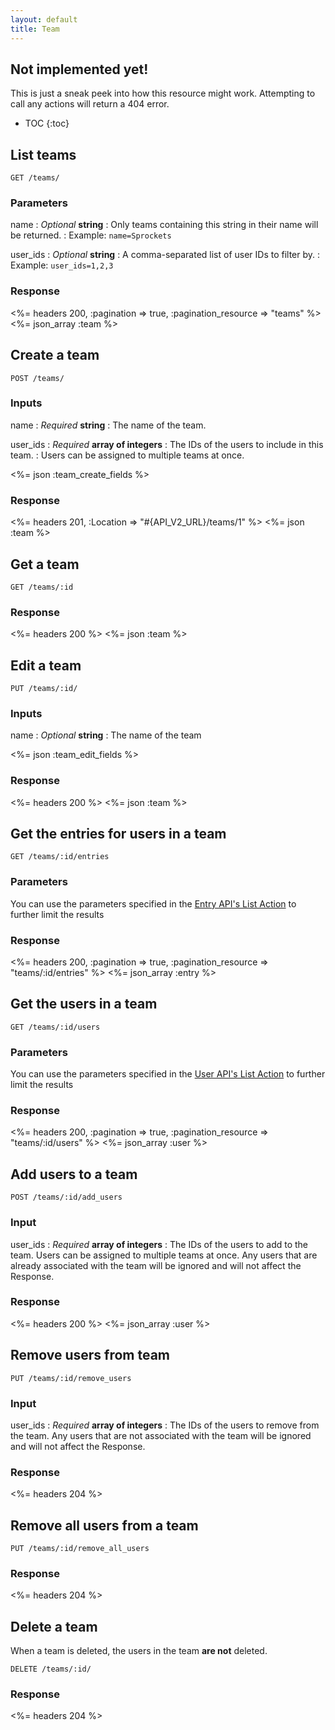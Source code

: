 ```yaml
---
layout: default
title: Team
---
```


<div class="note warning sticky">
   <h2>Not implemented yet!</h2>
   <p>This is just a sneak peek into how this resource might work. Attempting to call any actions will return a 404 error.</p>
 </div>

* TOC
{:toc}

## List teams

~~~
GET /teams/
~~~

### Parameters

name
: *Optional* **string**
: Only teams containing this string in their name will be returned.
: Example: `name=Sprockets`

user_ids
: *Optional* **string**
: A comma-separated list of user IDs to filter by.
: Example: `user_ids=1,2,3`

### Response

<%= headers 200, :pagination => true, :pagination_resource => "teams" %>
<%= json_array :team %>


## Create a team

~~~
POST /teams/
~~~

### Inputs

name
: *Required* **string**
: The name of the team.

user_ids
: *Required* **array of integers**
: The IDs of the users to include in this team.
: Users can be assigned to multiple teams at once.

<%= json :team_create_fields %>

### Response

<%= headers 201, :Location => "#{API_V2_URL}/teams/1"  %>
<%= json :team %>

## Get a team

~~~
GET /teams/:id
~~~

### Response

<%= headers 200 %>
<%= json :team %>

## Edit a team

~~~
PUT /teams/:id/
~~~

### Inputs

name
: *Optional* **string**
: The name of the team

<%= json :team_edit_fields %>

### Response

<%= headers 200 %>
<%= json :team %>

## Get the entries for users in a team

~~~
GET /teams/:id/entries
~~~

### Parameters

You can use the parameters specified in the [Entry API's List Action](/v2/entries/index.html#list) to further limit the results

### Response

<%= headers 200, :pagination => true, :pagination_resource => "teams/:id/entries" %>
<%= json_array :entry %>

## Get the users in a team

~~~
GET /teams/:id/users
~~~

### Parameters

You can use the parameters specified in the [User API's List Action](/v2/users/index.html#list) to further limit the results

### Response

<%= headers 200, :pagination => true, :pagination_resource => "teams/:id/users" %>
<%= json_array :user %>

## Add users to a team

~~~
POST /teams/:id/add_users
~~~

### Input

user_ids
: *Required* **array of integers**
: The IDs of the users to add to the team. Users can be assigned to multiple teams at once. Any users that are already associated with the team will be ignored and will not affect the Response.

### Response

<%= headers 200 %>
<%= json_array :user %>

## Remove users from team

~~~
PUT /teams/:id/remove_users
~~~

### Input

user_ids
: *Required* **array of integers**
: The IDs of the users to remove from the team. Any users that are not associated with the team will be ignored and will not affect the Response.

### Response

<%= headers 204 %>

## Remove all users from a team

~~~
PUT /teams/:id/remove_all_users
~~~

### Response

<%= headers 204 %>

## Delete a team

When a team is deleted, the users in the team **are not** deleted.

~~~
DELETE /teams/:id/
~~~

### Response

<%= headers 204 %>